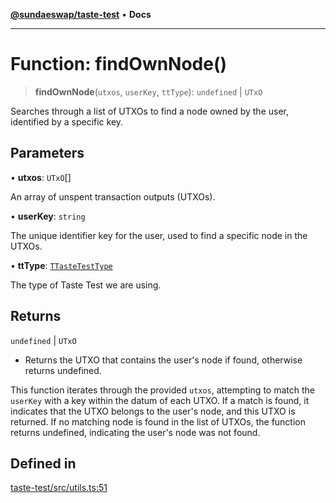 [**@sundaeswap/taste-test**](../README.md) • **Docs**

***

# Function: findOwnNode()

> **findOwnNode**(`utxos`, `userKey`, `ttType`): `undefined` \| `UTxO`

Searches through a list of UTXOs to find a node owned by the user, identified by a specific key.

## Parameters

• **utxos**: `UTxO`[]

An array of unspent transaction outputs (UTXOs).

• **userKey**: `string`

The unique identifier key for the user, used to find a specific node in the UTXOs.

• **ttType**: [`TTasteTestType`](../type-aliases/TTasteTestType.md)

The type of Taste Test we are using.

## Returns

`undefined` \| `UTxO`

- Returns the UTXO that contains the user's node if found, otherwise returns undefined.

This function iterates through the provided `utxos`, attempting to match the `userKey` with a key within the datum of each UTXO.
If a match is found, it indicates that the UTXO belongs to the user's node, and this UTXO is returned.
If no matching node is found in the list of UTXOs, the function returns undefined, indicating the user's node was not found.

## Defined in

[taste-test/src/utils.ts:51](https://github.com/SundaeSwap-finance/sundae-sdk/blob/main/packages/taste-test/src/utils.ts#L51)
